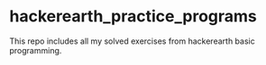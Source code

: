 # hackerearth_practice_programs
This repo includes all my solved exercises from hackerearth basic programming.
